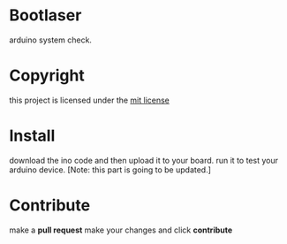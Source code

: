 # Bootlaser
arduino system check.

# Copyright
this project is licensed under the [mit license](https://github.com/segacopter-tech/bootlaser/blob/main/LICENSE)

# Install
download the ino code and then upload it to your board. run it to test your arduino device.
[Note: this part is going to be updated.]

# Contribute
make a **pull request** make your changes and click **contribute**
